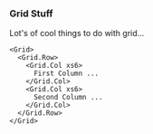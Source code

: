 ### Grid Stuff

Lot's of cool things to do with grid...

```
<Grid>
  <Grid.Row>
    <Grid.Col xs6>
      First Column ...
    </Grid.Col>
    <Grid.Col xs6>
      Second Column ...
    </Grid.Col>
  </Grid.Row>
</Grid>
```
